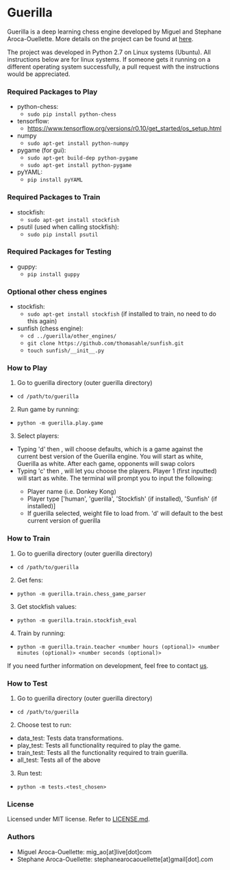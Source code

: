# Guerilla

Guerilla is a deep learning chess engine developed by Miguel and Stephane Aroca-Ouellette. More details on the project can be found at [here](https://unarresteddev.wordpress.com/2017/02/23/guerilla-a-chess-engine-part-1/).
  

The project was developed in Python 2.7 on Linux systems (Ubuntu). All instructions below are for linux systems. If someone gets it running on a different operating system successfully, a pull request with the instructions would be appreciated.  

### Required Packages to Play
- python-chess:
  - `sudo pip install python-chess`
- tensorflow:
  - https://www.tensorflow.org/versions/r0.10/get_started/os_setup.html
- numpy
  - `sudo apt-get install python-numpy`
- pygame (for gui):
  - `sudo apt-get build-dep python-pygame`
  - `sudo apt-get install python-pygame`
- pyYAML:
  - `pip install pyYAML`

### Required Packages to Train
- stockfish:
  - `sudo apt-get install stockfish`
- psutil (used when calling stockfish):
  - `sudo pip install psutil`

### Required Packages for Testing
- guppy:
  - `pip install guppy`

### Optional other chess engines
- stockfish:
  - `sudo apt-get install stockfish` (if installed to train, no need to do this again)
- sunfish (chess engine):
  - `cd ../guerilla/other_engines/`
  - `git clone https://github.com/thomasahle/sunfish.git`
  - `touch sunfish/__init__.py`
  
### How to Play
1. Go to guerilla directory (outer guerilla directory)
  - `cd /path/to/guerilla`
2. Run game by running:
  - `python -m guerilla.play.game`
3. Select players:
  - Typing 'd' then <ENTER>, will choose defaults, which is a game against the current best version of the Guerilla engine. You will start as white, Guerilla as white. After each game, opponents will swap colors
  - Typing 'c' then <ENTER>, will let you choose the players. Player 1 (first inputted) will start as white. The terminal will prompt you to input the following:   
    - Player name (i.e. Donkey Kong)
    - Player type ['human', 'guerilla', 'Stockfish' (if installed), 'Sunfish' (if installed)]
    - If guerilla selected, weight file to load from. 'd' will default to the best current version of guerilla

### How to Train
1. Go to guerilla directory (outer guerilla directory)
  - `cd /path/to/guerilla`
2. Get fens:
  - `python -m guerilla.train.chess_game_parser`  
3. Get stockfish values:
  - `python -m guerilla.train.stockfish_eval`
4. Train by running:
  - `python -m guerilla.train.teacher <number hours (optional)> <number minutes (optional)> <number seconds (optional)>`

If you need further information on development, feel free to contact [us](#Authors).

### How to Test
1. Go to guerilla directory (outer guerilla directory)
  - `cd /path/to/guerilla`
2. Choose test to run:
  - data_test: Tests data transformations.
  - play_test: Tests all functionality required to play the game.
  - train_test: Tests all the functionality required to train guerilla.
  - all_test: Tests all of the above
3. Run test:
  - `python -m tests.<test_chosen>`

### License
Licensed under MIT license. Refer to [LICENSE.md](LICENSE.md).  

### Authors
  - Miguel Aroca-Ouellette: mig_ao[at]live[dot]com
  - Stephane Aroca-Ouellette: stephanearocaouellette[at]gmail[dot].com